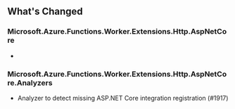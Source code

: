 ## What's Changed

<!-- Please add your release notes in the following format:
- My change description (#PR/#issue)
-->

### Microsoft.Azure.Functions.Worker.Extensions.Http.AspNetCore <version>

- <entry>

### Microsoft.Azure.Functions.Worker.Extensions.Http.AspNetCore.Analyzers

- Analyzer to detect missing ASP.NET Core integration registration (#1917)